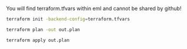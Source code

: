 

You will find terraform.tfvars within eml and cannot be shared by github!

```bash
terraform init -backend-config=terraform.tfvars
```

```bash
terraform plan -out out.plan
```

```bash
terraform apply out.plan
```
